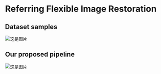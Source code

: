# Referring Flexible Image Restoration
## Dataset samples
![这是图片](https://github.com/GuanRunwei/FIR-CP/blob/main/dataset_samples.jpg)

## Our proposed pipeline
![这是图片](https://github.com/GuanRunwei/FIR-CP/blob/main/overview.jpg)
